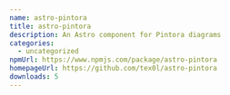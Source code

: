 ```yaml
---
name: astro-pintora
title: astro-pintora
description: An Astro component for Pintora diagrams
categories:
  - uncategorized
npmUrl: https://www.npmjs.com/package/astro-pintora
homepageUrl: https://github.com/tex0l/astro-pintora
downloads: 5
---
```

